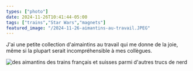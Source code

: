 ```yaml
---
types: ["photo"]
date: 2024-11-26T10:41:44-05:00
tags: ["trains","Star Wars","magnets"]
featured_image: "/2024-11-26-aimantins-au-travail.JPEG"
---
```

J'ai une petite collection d'aimaintins au travail qui me donne de la joie, même si la plupart serait incompréhensible à mes collègues.

![des aimantins des trains français et suisses parmi d'autres trucs de nerd](/2024-11-26-aimantins-au-travail.JPEG)
